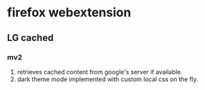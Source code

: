 # firefox webextension
## LG cached
### mv2
1. retrieves cached content from google's server if available.
2. dark theme mode implemented with custom local css on the fly.
